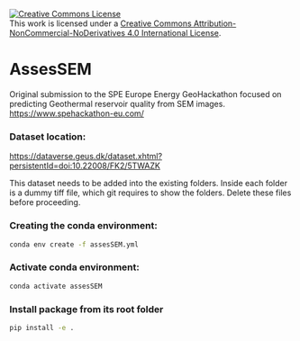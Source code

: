 <a rel="license" href="http://creativecommons.org/licenses/by-nc-nd/4.0/"><img alt="Creative Commons License" style="border-width:0" src="https://i.creativecommons.org/l/by-nc-nd/4.0/88x31.png" /></a><br />This work is licensed under a <a rel="license" href="http://creativecommons.org/licenses/by-nc-nd/4.0/">Creative Commons Attribution-NonCommercial-NoDerivatives 4.0 International License</a>.

# AssesSEM
Original submission to the SPE Europe Energy GeoHackathon focused on predicting Geothermal reservoir quality from SEM images.
https://www.spehackathon-eu.com/

### Dataset location:
https://dataverse.geus.dk/dataset.xhtml?persistentId=doi:10.22008/FK2/5TWAZK

This dataset needs to be added into the existing folders.
Inside each folder is a dummy tiff file, which git requires to show the folders.
Delete these files before proceeding.

### Creating the conda environment: 
```bash
conda env create -f assesSEM.yml
```

### Activate conda environment:
```bash
conda activate assesSEM
```

### Install package from its root folder 
```bash
pip install -e .
```
